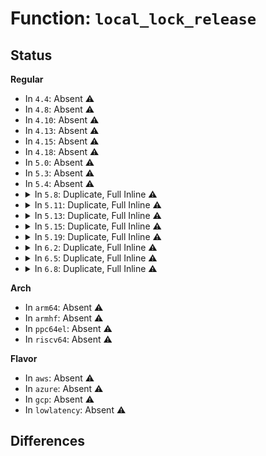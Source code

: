 # Function: <code>local_lock_release</code>

## Status
<b>Regular</b>
<ul>
<li>
In <code>4.4</code>: Absent ⚠️
</li>
<li>
In <code>4.8</code>: Absent ⚠️
</li>
<li>
In <code>4.10</code>: Absent ⚠️
</li>
<li>
In <code>4.13</code>: Absent ⚠️
</li>
<li>
In <code>4.15</code>: Absent ⚠️
</li>
<li>
In <code>4.18</code>: Absent ⚠️
</li>
<li>
In <code>5.0</code>: Absent ⚠️
</li>
<li>
In <code>5.3</code>: Absent ⚠️
</li>
<li>
In <code>5.4</code>: Absent ⚠️
</li>
<li>
<details>
<summary>In <code>5.8</code>: Duplicate, Full Inline ⚠️</summary>

**Collision:** Static Duplication

**Inline:** Full

**Transformation:** False

**Instances:**

```
In mm/swap.c (0)
Location: include/linux/local_lock_internal.h:53
Inline: True
```
```
In drivers/connector/cn_proc.c (0)
Location: include/linux/local_lock_internal.h:53
Inline: True
```
</details>
</li>
<li>
<details>
<summary>In <code>5.11</code>: Duplicate, Full Inline ⚠️</summary>

**Collision:** Static Duplication

**Inline:** Full

**Transformation:** False

**Instances:**

```
In mm/swap.c (0)
Location: include/linux/local_lock_internal.h:53
Inline: True
```
```
In drivers/connector/cn_proc.c (0)
Location: include/linux/local_lock_internal.h:53
Inline: True
```
</details>
</li>
<li>
<details>
<summary>In <code>5.13</code>: Duplicate, Full Inline ⚠️</summary>

**Collision:** Static Duplication

**Inline:** Full

**Transformation:** False

**Instances:**

```
In mm/swap.c (0)
Location: include/linux/local_lock_internal.h:56
Inline: True
```
```
In mm/mmap_lock.c (0)
Location: include/linux/local_lock_internal.h:56
Inline: True
```
```
In drivers/connector/cn_proc.c (0)
Location: include/linux/local_lock_internal.h:56
Inline: True
```
</details>
</li>
<li>
<details>
<summary>In <code>5.15</code>: Duplicate, Full Inline ⚠️</summary>

**Collision:** Static Duplication

**Inline:** Full

**Transformation:** False

**Instances:**

```
In mm/swap.c (0)
Location: include/linux/local_lock_internal.h:48
Inline: True
```
```
In mm/mmap_lock.c (0)
Location: include/linux/local_lock_internal.h:48
Inline: True
```
```
In mm/page_alloc.c (0)
Location: include/linux/local_lock_internal.h:48
Inline: True
```
```
In mm/slub.c (0)
Location: include/linux/local_lock_internal.h:48
Inline: True
```
```
In drivers/connector/cn_proc.c (0)
Location: include/linux/local_lock_internal.h:48
Inline: True
```
</details>
</li>
<li>
<details>
<summary>In <code>5.19</code>: Duplicate, Full Inline ⚠️</summary>

**Collision:** Static Duplication

**Inline:** Full

**Transformation:** False

**Instances:**

```
In mm/swap.c (0)
Location: include/linux/local_lock_internal.h:48
Inline: True
```
```
In mm/mmap_lock.c (0)
Location: include/linux/local_lock_internal.h:48
Inline: True
```
```
In mm/mlock.c (0)
Location: include/linux/local_lock_internal.h:48
Inline: True
```
```
In mm/page_alloc.c (0)
Location: include/linux/local_lock_internal.h:48
Inline: True
```
```
In mm/slub.c (0)
Location: include/linux/local_lock_internal.h:48
Inline: True
```
```
In mm/memcontrol.c (0)
Location: include/linux/local_lock_internal.h:48
Inline: True
```
```
In mm/zsmalloc.c (0)
Location: include/linux/local_lock_internal.h:48
Inline: True
```
```
In fs/squashfs/decompressor_multi_percpu.c (0)
Location: include/linux/local_lock_internal.h:48
Inline: True
```
```
In drivers/char/random.c (0)
Location: include/linux/local_lock_internal.h:48
Inline: True
```
```
In drivers/connector/cn_proc.c (0)
Location: include/linux/local_lock_internal.h:48
Inline: True
```
</details>
</li>
<li>
<details>
<summary>In <code>6.2</code>: Duplicate, Full Inline ⚠️</summary>

**Collision:** Static Duplication

**Inline:** Full

**Transformation:** False

**Instances:**

```
In mm/swap.c (0)
Location: include/linux/local_lock_internal.h:48
Inline: True
```
```
In mm/mmap_lock.c (0)
Location: include/linux/local_lock_internal.h:48
Inline: True
```
```
In mm/mlock.c (0)
Location: include/linux/local_lock_internal.h:48
Inline: True
```
```
In mm/slub.c (0)
Location: include/linux/local_lock_internal.h:48
Inline: True
```
```
In mm/memcontrol.c (0)
Location: include/linux/local_lock_internal.h:48
Inline: True
```
```
In mm/zsmalloc.c (0)
Location: include/linux/local_lock_internal.h:48
Inline: True
```
```
In fs/squashfs/decompressor_multi_percpu.c (0)
Location: include/linux/local_lock_internal.h:48
Inline: True
```
```
In drivers/char/random.c (0)
Location: include/linux/local_lock_internal.h:48
Inline: True
```
```
In drivers/connector/cn_proc.c (0)
Location: include/linux/local_lock_internal.h:48
Inline: True
```
</details>
</li>
<li>
<details>
<summary>In <code>6.5</code>: Duplicate, Full Inline ⚠️</summary>

**Collision:** Static Duplication

**Inline:** Full

**Transformation:** False

**Instances:**

```
In kernel/pid.c (0)
Location: include/linux/local_lock_internal.h:48
Inline: True
```
```
In kernel/cgroup/cgroup.c (0)
Location: include/linux/local_lock_internal.h:48
Inline: True
```
```
In kernel/bpf/syscall.c (0)
Location: include/linux/local_lock_internal.h:48
Inline: True
```
```
In kernel/bpf/btf.c (0)
Location: include/linux/local_lock_internal.h:48
Inline: True
```
```
In mm/swap.c (0)
Location: include/linux/local_lock_internal.h:48
Inline: True
```
```
In mm/mmap_lock.c (0)
Location: include/linux/local_lock_internal.h:48
Inline: True
```
```
In mm/mlock.c (0)
Location: include/linux/local_lock_internal.h:48
Inline: True
```
```
In mm/slub.c (0)
Location: include/linux/local_lock_internal.h:48
Inline: True
```
```
In mm/memcontrol.c (0)
Location: include/linux/local_lock_internal.h:48
Inline: True
```
```
In mm/zsmalloc.c (0)
Location: include/linux/local_lock_internal.h:48
Inline: True
```
```
In fs/notify/inotify/inotify_user.c (0)
Location: include/linux/local_lock_internal.h:48
Inline: True
```
```
In fs/kernfs/dir.c (0)
Location: include/linux/local_lock_internal.h:48
Inline: True
```
```
In fs/squashfs/decompressor_multi_percpu.c (0)
Location: include/linux/local_lock_internal.h:48
Inline: True
```
```
In ipc/util.c (0)
Location: include/linux/local_lock_internal.h:48
Inline: True
```
```
In block/blk-ioc.c (0)
Location: include/linux/local_lock_internal.h:48
Inline: True
```
```
In block/blk-cgroup.c (0)
Location: include/linux/local_lock_internal.h:48
Inline: True
```
```
In drivers/char/random.c (0)
Location: include/linux/local_lock_internal.h:48
Inline: True
```
```
In drivers/connector/cn_proc.c (0)
Location: include/linux/local_lock_internal.h:48
Inline: True
```
```
In drivers/scsi/sg.c (0)
Location: include/linux/local_lock_internal.h:48
Inline: True
```
```
In drivers/usb/host/xhci-mem.c (0)
Location: include/linux/local_lock_internal.h:48
Inline: True
```
```
In drivers/md/dm.c (0)
Location: include/linux/local_lock_internal.h:48
Inline: True
```
```
In net/sched/cls_api.c (0)
Location: include/linux/local_lock_internal.h:48
Inline: True
```
```
In lib/radix-tree.c (0)
Location: include/linux/local_lock_internal.h:48
Inline: True
```
</details>
</li>
<li>
<details>
<summary>In <code>6.8</code>: Duplicate, Full Inline ⚠️</summary>

**Collision:** Static Duplication

**Inline:** Full

**Transformation:** False

**Instances:**

```
In kernel/pid.c (0)
Location: include/linux/local_lock_internal.h:48
Inline: True
```
```
In kernel/cgroup/cgroup.c (0)
Location: include/linux/local_lock_internal.h:48
Inline: True
```
```
In kernel/bpf/syscall.c (0)
Location: include/linux/local_lock_internal.h:48
Inline: True
```
```
In kernel/bpf/btf.c (0)
Location: include/linux/local_lock_internal.h:48
Inline: True
```
```
In mm/swap.c (0)
Location: include/linux/local_lock_internal.h:48
Inline: True
```
```
In mm/mmap_lock.c (0)
Location: include/linux/local_lock_internal.h:48
Inline: True
```
```
In mm/mlock.c (0)
Location: include/linux/local_lock_internal.h:48
Inline: True
```
```
In mm/slub.c (0)
Location: include/linux/local_lock_internal.h:48
Inline: True
```
```
In mm/memcontrol.c (0)
Location: include/linux/local_lock_internal.h:48
Inline: True
```
```
In mm/zsmalloc.c (0)
Location: include/linux/local_lock_internal.h:48
Inline: True
```
```
In fs/notify/inotify/inotify_user.c (0)
Location: include/linux/local_lock_internal.h:48
Inline: True
```
```
In fs/kernfs/dir.c (0)
Location: include/linux/local_lock_internal.h:48
Inline: True
```
```
In fs/squashfs/decompressor_multi_percpu.c (0)
Location: include/linux/local_lock_internal.h:48
Inline: True
```
```
In ipc/util.c (0)
Location: include/linux/local_lock_internal.h:48
Inline: True
```
```
In block/blk-ioc.c (0)
Location: include/linux/local_lock_internal.h:48
Inline: True
```
```
In block/blk-cgroup.c (0)
Location: include/linux/local_lock_internal.h:48
Inline: True
```
```
In drivers/char/random.c (0)
Location: include/linux/local_lock_internal.h:48
Inline: True
```
```
In drivers/connector/cn_proc.c (0)
Location: include/linux/local_lock_internal.h:48
Inline: True
```
```
In drivers/scsi/sg.c (0)
Location: include/linux/local_lock_internal.h:48
Inline: True
```
```
In drivers/gpu/drm/drm_drv.c (0)
Location: include/linux/local_lock_internal.h:48
Inline: True
```
```
In drivers/gpu/drm/drm_gem.c (0)
Location: include/linux/local_lock_internal.h:48
Inline: True
```
```
In drivers/gpu/drm/drm_syncobj.c (0)
Location: include/linux/local_lock_internal.h:48
Inline: True
```
```
In drivers/usb/host/xhci-mem.c (0)
Location: include/linux/local_lock_internal.h:48
Inline: True
```
```
In drivers/md/dm.c (0)
Location: include/linux/local_lock_internal.h:48
Inline: True
```
```
In net/sched/cls_api.c (0)
Location: include/linux/local_lock_internal.h:48
Inline: True
```
```
In lib/radix-tree.c (0)
Location: include/linux/local_lock_internal.h:48
Inline: True
```
</details>
</li>
</ul>
<b>Arch</b>
<ul>
<li>
In <code>arm64</code>: Absent ⚠️
</li>
<li>
In <code>armhf</code>: Absent ⚠️
</li>
<li>
In <code>ppc64el</code>: Absent ⚠️
</li>
<li>
In <code>riscv64</code>: Absent ⚠️
</li>
</ul>
<b>Flavor</b>
<ul>
<li>
In <code>aws</code>: Absent ⚠️
</li>
<li>
In <code>azure</code>: Absent ⚠️
</li>
<li>
In <code>gcp</code>: Absent ⚠️
</li>
<li>
In <code>lowlatency</code>: Absent ⚠️
</li>
</ul>

## Differences
